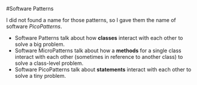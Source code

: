 #Software Patterns






I did not found a name for those patterns, so I gave them the name of software *PicoPatterns*.
 - Software Patterns talk about how **classes** interact with each other to solve a big problem.
 - Software MicroPatterns talk about how a **methods** for a single class interact with each other (sometimes in reference to another class) to solve a class-level problem.
 - Software PicoPatterns talk about **statements** interact with each other to solve a tiny problem. 

